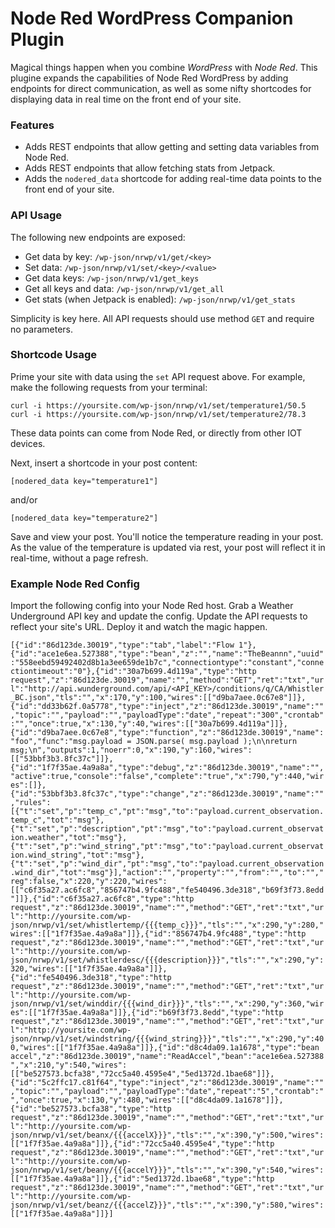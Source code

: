 # Node Red WordPress Companion Plugin

Magical things happen when you combine *WordPress* with *Node Red*. This plugine expands the capabilities of Node Red WordPress by adding endpoints for direct communication, as well as some nifty shortcodes for displaying data in real time on the front end of your site.

### Features
- Adds REST endpoints that allow getting and setting data variables from Node Red.
- Adds REST endpoints that allow fetching stats from Jetpack.
- Adds the `nodered_data` shortcode for adding real-time data points to the front end of your site.

### API Usage

The following new endpoints are exposed:

- Get data by key: `/wp-json/nrwp/v1/get/<key>`
- Set data: `/wp-json/nrwp/v1/set/<key>/<value>`
- Get data keys: `/wp-json/nrwp/v1/get_keys`
- Get all keys and data: `/wp-json/nrwp/v1/get_all`
- Get stats (when Jetpack is enabled): `/wp-json/nrwp/v1/get_stats`

Simplicity is key here. All API requests should use method `GET` and require no parameters.

### Shortcode Usage

Prime your site with data using the `set` API request above. For example, make the following requests from your terminal:

`curl -i https://yoursite.com/wp-json/nrwp/v1/set/temperature1/50.5`
`curl -i https://yoursite.com/wp-json/nrwp/v1/set/temperature2/78.3`

These data points can come from Node Red, or directly from other IOT devices.

Next, insert a shortcode in your post content:

`[nodered_data key="temperature1"]`

and/or

`[nodered_data key="temperature2"]`

Save and view your post. You'll notice the temperature reading in your post. As the value of the temperature is updated via rest, your post will reflect it in real-time, without a page refresh.

### Example Node Red Config

Import the following config into your Node Red host. Grab a Weather Underground API key and update the config. Update the API requests to reflect your site's URL. Deploy it and watch the magic happen.

`[{"id":"86d123de.30019","type":"tab","label":"Flow 1"},{"id":"ace1e6ea.527388","type":"bean","z":"","name":"TheBeannn","uuid":"558eebd59492402d8b1a3ee659de1b7c","connectiontype":"constant","connectiontimeout":"0"},{"id":"30a7b699.4d119a","type":"http request","z":"86d123de.30019","name":"","method":"GET","ret":"txt","url":"http://api.wunderground.com/api/<API_KEY>/conditions/q/CA/Whistler_BC.json","tls":"","x":170,"y":100,"wires":[["d9ba7aee.0c67e8"]]},{"id":"dd33b62f.0a5778","type":"inject","z":"86d123de.30019","name":"","topic":"","payload":"","payloadType":"date","repeat":"300","crontab":"","once":true,"x":130,"y":40,"wires":[["30a7b699.4d119a"]]},{"id":"d9ba7aee.0c67e8","type":"function","z":"86d123de.30019","name":"foo","func":"msg.payload = JSON.parse( msg.payload );\n\nreturn msg;\n","outputs":1,"noerr":0,"x":190,"y":160,"wires":[["53bbf3b3.8fc37c"]]},{"id":"1f7f35ae.4a9a8a","type":"debug","z":"86d123de.30019","name":"","active":true,"console":"false","complete":"true","x":790,"y":440,"wires":[]},{"id":"53bbf3b3.8fc37c","type":"change","z":"86d123de.30019","name":"","rules":[{"t":"set","p":"temp_c","pt":"msg","to":"payload.current_observation.temp_c","tot":"msg"},{"t":"set","p":"description","pt":"msg","to":"payload.current_observation.weather","tot":"msg"},{"t":"set","p":"wind_string","pt":"msg","to":"payload.current_observation.wind_string","tot":"msg"},{"t":"set","p":"wind_dir","pt":"msg","to":"payload.current_observation.wind_dir","tot":"msg"}],"action":"","property":"","from":"","to":"","reg":false,"x":220,"y":220,"wires":[["c6f35a27.ac6fc8","856747b4.9fc488","fe540496.3de318","b69f3f73.8edd"]]},{"id":"c6f35a27.ac6fc8","type":"http request","z":"86d123de.30019","name":"","method":"GET","ret":"txt","url":"http://yoursite.com/wp-json/nrwp/v1/set/whistlertemp/{{{temp_c}}}","tls":"","x":290,"y":280,"wires":[["1f7f35ae.4a9a8a"]]},{"id":"856747b4.9fc488","type":"http request","z":"86d123de.30019","name":"","method":"GET","ret":"txt","url":"http://yoursite.com/wp-json/nrwp/v1/set/whistlerdesc/{{{description}}}","tls":"","x":290,"y":320,"wires":[["1f7f35ae.4a9a8a"]]},{"id":"fe540496.3de318","type":"http request","z":"86d123de.30019","name":"","method":"GET","ret":"txt","url":"http://yoursite.com/wp-json/nrwp/v1/set/winddir/{{{wind_dir}}}","tls":"","x":290,"y":360,"wires":[["1f7f35ae.4a9a8a"]]},{"id":"b69f3f73.8edd","type":"http request","z":"86d123de.30019","name":"","method":"GET","ret":"txt","url":"http://yoursite.com/wp-json/nrwp/v1/set/windstring/{{{wind_string}}}","tls":"","x":290,"y":400,"wires":[["1f7f35ae.4a9a8a"]]},{"id":"d8c4da09.1a1678","type":"bean accel","z":"86d123de.30019","name":"ReadAccel","bean":"ace1e6ea.527388","x":210,"y":540,"wires":[["be527573.bcfa38","72cc5a40.4595e4","5ed1372d.1bae68"]]},{"id":"5c2ffc17.c81f64","type":"inject","z":"86d123de.30019","name":"","topic":"","payload":"","payloadType":"date","repeat":"5","crontab":"","once":true,"x":130,"y":480,"wires":[["d8c4da09.1a1678"]]},{"id":"be527573.bcfa38","type":"http request","z":"86d123de.30019","name":"","method":"GET","ret":"txt","url":"http://yoursite.com/wp-json/nrwp/v1/set/beanx/{{{accelX}}}","tls":"","x":390,"y":500,"wires":[["1f7f35ae.4a9a8a"]]},{"id":"72cc5a40.4595e4","type":"http request","z":"86d123de.30019","name":"","method":"GET","ret":"txt","url":"http://yoursite.com/wp-json/nrwp/v1/set/beany/{{{accelY}}}","tls":"","x":390,"y":540,"wires":[["1f7f35ae.4a9a8a"]]},{"id":"5ed1372d.1bae68","type":"http request","z":"86d123de.30019","name":"","method":"GET","ret":"txt","url":"http://yoursite.com/wp-json/nrwp/v1/set/beanz/{{{accelZ}}}","tls":"","x":390,"y":580,"wires":[["1f7f35ae.4a9a8a"]]}]`